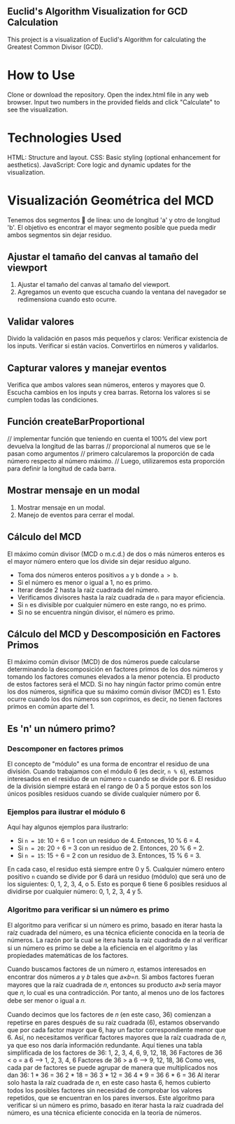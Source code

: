 ## Euclid's Algorithm Visualization for GCD Calculation
This project is a visualization of Euclid's Algorithm for calculating the Greatest Common Divisor (GCD).

# How to Use
Clone or download the repository.
Open the index.html file in any web browser.
Input two numbers in the provided fields and click "Calculate" to see the visualization.

# Technologies Used
HTML: Structure and layout.
CSS: Basic styling (optional enhancement for aesthetics).
JavaScript: Core logic and dynamic updates for the visualization.

# Visualización Geométrica del MCD
Tenemos dos segmentos 📏 de línea: uno de longitud 'a' y otro de longitud 'b'. El objetivo es encontrar el mayor segmento posible que pueda medir ambos segmentos sin dejar residuo.

## Ajustar el tamaño del canvas al tamaño del viewport
1. Ajustar el tamaño del canvas al tamaño del viewport.
2. Agregamos un evento que escucha cuando la ventana del navegador se redimensiona cuando esto ocurre.

## Validar valores
Divido la validación en pasos más pequeños y claros:
Verificar existencia de los inputs.
Verificar si están vacíos.
Convertirlos en números y validarlos.

## Capturar valores y manejar eventos
Verifica que ambos valores sean números, enteros y mayores que 0. Escucha cambios en los inputs y crea barras. Retorna los valores si se cumplen todas las condiciones.

## Función createBarProportional
// implementar función que teniendo en cuenta el 100% del view port devuelva la longitud de las barras
// proporcional al numeros que se le pasan como argumentos
// primero calcularemos la proporción de cada número respecto al número máximo.
// Luego, utilizaremos esta proporción para definir la longitud de cada barra.

## Mostrar mensaje en un modal
1. Mostrar mensaje en un modal.
2. Manejo de eventos para cerrar el modal.

## Cálculo del MCD
El máximo común divisor (MCD o m.c.d.) de dos o más números enteros es el mayor número entero que los divide sin dejar residuo alguno.
- Toma dos números enteros positivos `a` y `b` donde `a > b`.
- Si el número es menor o igual a 1, no es primo.
- Iterar desde 2 hasta la raíz cuadrada del número.
- Verificamos divisores hasta la raíz cuadrada de `n` para mayor eficiencia.
- Si `n` es divisible por cualquier número en este rango, no es primo.
- Si no se encuentra ningún divisor, el número es primo.


## Cálculo del MCD y Descomposición en Factores Primos
El máximo común divisor (MCD) de dos números puede calcularse determinando la descomposición en factores primos de los dos números y tomando los factores comunes elevados a la menor potencia. El producto de estos factores será el MCD.
Si no hay ningún factor primo común entre los dos números, significa que su máximo común divisor (MCD) es 1. Esto ocurre cuando los dos números son coprimos, es decir, no tienen factores primos en común aparte del 1.

## Es 'n' un número primo?
### Descomponer en factores primos
El concepto de "módulo" es una forma de encontrar el residuo de una división. Cuando trabajamos con el módulo 6 (es decir, `n % 6`), estamos interesados en el residuo de un número `n` cuando se divide por 6. El residuo de la división siempre estará en el rango de 0 a 5 porque estos son los únicos posibles residuos cuando se divide cualquier número por 6.

### Ejemplos para ilustrar el módulo 6
Aquí hay algunos ejemplos para ilustrarlo:
- Si `n = 10`: 10 ÷ 6 = 1 con un residuo de 4. Entonces, 10 % 6 = 4.
- Si `n = 20`: 20 ÷ 6 = 3 con un residuo de 2. Entonces, 20 % 6 = 2.
- Si `n = 15`: 15 ÷ 6 = 2 con un residuo de 3. Entonces, 15 % 6 = 3.

En cada caso, el residuo está siempre entre 0 y 5. Cualquier número entero positivo `n` cuando se divide por 6 dará un residuo (módulo) que será uno de los siguientes: 0, 1, 2, 3, 4, o 5. Esto es porque 6 tiene 6 posibles residuos al dividirse por cualquier número: 0, 1, 2, 3, 4 y 5.

### Algoritmo para verificar si un número es primo
El algoritmo para verificar si un número es primo, basado en iterar hasta la raíz cuadrada del número, es una técnica eficiente conocida en la teoría de números. La razón por la cual se itera hasta la raíz cuadrada de 𝑛 al verificar si un número es primo se debe a la eficiencia en el algoritmo y las propiedades matemáticas de los factores. 

Cuando buscamos factores de un número 𝑛, estamos interesados en encontrar dos números 𝑎 y 𝑏 tales que 𝑎×𝑏=𝑛. Si ambos factores fueran mayores que la raíz cuadrada de 𝑛, entonces su producto 𝑎×𝑏 sería mayor que 𝑛, lo cual es una contradicción. Por tanto, al menos uno de los factores debe ser menor o igual a 𝑛.

Cuando decimos que los factores de 𝑛 (en este caso, 36) comienzan a repetirse en pares después de su raíz cuadrada (6), estamos observando que por cada factor mayor que 6, hay un factor correspondiente menor que 6. Así, no necesitamos verificar factores mayores que la raíz cuadrada de 𝑛, ya que eso nos daría información redundante. Aquí tienes una tabla simplificada de los factores de 36: 1, 2, 3, 4, 6, 9, 12, 18, 36 Factores de 36 < o = a 6 --> 1, 2, 3, 4, 6 Factores de 36 > a 6 --> 9, 12, 18, 36 Como ves, cada par de factores se puede agrupar de manera que multiplicados nos dan 36: 1 * 36 = 36 2 * 18 = 36 3 * 12 = 36 4 * 9 = 36 6 * 6 = 36 Al iterar solo hasta la raíz cuadrada de 𝑛, en este caso hasta 6, hemos cubierto todos los posibles factores sin necesidad de comprobar los valores repetidos, que se encuentran en los pares inversos. Este algoritmo para verificar si un número es primo, basado en iterar hasta la raíz cuadrada del número, es una técnica eficiente conocida en la teoría de números.